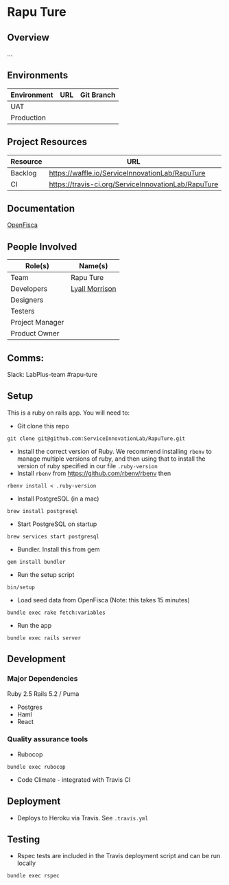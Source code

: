 # Rapu Ture

## Overview
...

## Environments

**Environment** | **URL**  | **Git Branch**
--- | --- | ---
UAT |  | 
Production |  | 

## Project Resources

**Resource** | **URL**
--- | ---
Backlog | https://waffle.io/ServiceInnovationLab/RapuTure
CI | https://travis-ci.org/ServiceInnovationLab/RapuTure

## Documentation

[OpenFisca](https://openfisca.org/doc/)

## People Involved

**Role(s)** | **Name(s)**
--- | ---
Team | Rapu Ture
Developers | [Lyall Morrison](lyall.morrison@ackama.com)
Designers | 
Testers | 
Project Manager | 
Product Owner | 

## Comms:
Slack: LabPlus-team #rapu-ture

## Setup

This is a ruby on rails app. You will need to:
* Git clone this repo
```
git clone git@github.com:ServiceInnovationLab/RapuTure.git
```
* Install the correct version of Ruby. We recommend installing `rbenv` to manage multiple versions of ruby, and then using that to install the version of ruby specified in our file `.ruby-version`
* Install `rbenv` from https://github.com/rbenv/rbenv then
```
rbenv install < .ruby-version
```
* Install PostgreSQL (in a mac)
```
brew install postgresql
```
* Start PostgreSQL on startup
```
brew services start postgresql
```
* Bundler. Install this from gem
```
gem install bundler
```
* Run the setup script
```
bin/setup
```
* Load seed data from OpenFisca (Note: this takes 15 minutes)
```
bundle exec rake fetch:variables
```
* Run the app
```
bundle exec rails server
```
## Development

### Major Dependencies
Ruby 2.5
Rails 5.2 / Puma

* Postgres
* Haml
* React

### Quality assurance tools

* Rubocop
```
bundle exec rubocop
```

* Code Climate - integrated with Travis CI

## Deployment

* Deploys to Heroku via Travis. See `.travis.yml`

## Testing
* Rspec tests are included in the Travis deployment script and can be run locally

```
bundle exec rspec
```